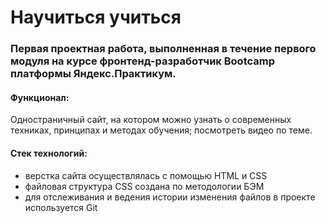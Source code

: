 # Научиться учиться
### Первая проектная работа, выполненная в течение первого модуля на курсе фронтенд-разработчик Bootcamp платформы Яндекс.Практикум.

#### Функционал:
Одностраничный сайт, на котором можно узнать о современных техниках, принципах и методах обучения; посмотреть видео по теме.

#### Стек технологий:
* верстка сайта осуществлялась с помощью HTML и CSS
* файловая структура CSS создана по методологии БЭМ
* для отслеживания и ведения истории изменения файлов в проекте используется Git
